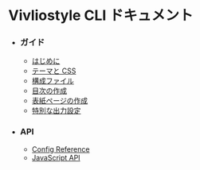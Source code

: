 # Vivliostyle CLI ドキュメント

<nav role="doc-toc">
<ul>
<li>

### ガイド

- [はじめに](./getting-started.md)
- [テーマと CSS](./themes-and-css.md)
- [構成ファイル](./using-config-file.md)
- [目次の作成](./toc-page.md)
- [表紙ページの作成](./cover-page.md)
- [特別な出力設定](./special-output-settings.md)

</li>
<li>

### API

- [Config Reference](../config.md)
- [JavaScript API](../api-javascript.md)

</li>
</ul>
</nav>

